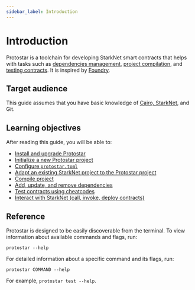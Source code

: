 ```yaml
---
sidebar_label: Introduction
---
```


# Introduction

Protostar is a toolchain for developing StarkNet smart contracts that helps with tasks such as [dependencies management](06-dependencies-management.md), [project compilation](05-compiling.md), and [testing contracts](07-testing/README.md).
It is inspired by [Foundry](https://github.com/foundry-rs/foundry).

## Target audience
This guide assumes that you have basic knowledge of [Cairo, StarkNet](https://www.cairo-lang.org/docs/), and Git.

## Learning objectives

After reading this guide, you will be able to:
- [Install and upgrade Protostar](02-installation.md)
- [Initialize a new Protostar project](03-project-initialization.md)
- [Configure `protostar.toml`](03-project-initialization.md#protostartoml)
- [Adapt an existing StarkNet project to the Protostar project](03-project-initialization.md#adapting-an-existing-project-to-the-protostar-project)
- [Compile project](05-compiling.md)
- [Add, update, and remove dependencies](06-dependencies-management.md)
- [Test contracts using cheatcodes](07-testing/README.md)
- [Interact with StarkNet (call, invoke, deploy contracts)](08-interacting-with-starknet/README.md)

## Reference
Protostar is designed to be easily discoverable from the terminal.
To view information about available commands and flags, run:
```
protostar --help
```
For detailed information about a specific command and its flags, run:
```
protostar COMMAND --help
```
For example, `protostar test --help`.

